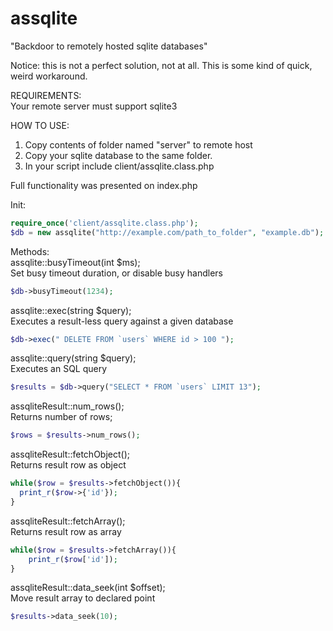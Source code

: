 # assqlite

"Backdoor to remotely hosted sqlite databases"<br>

Notice: this is not a perfect solution, not at all. This is some kind of quick, weird workaround.<br>

REQUIREMENTS:<br>
Your remote server must support sqlite3<br>

HOW TO USE:<br>
1) Copy contents of folder named "server" to remote host<br>
2) Copy your sqlite database to the same folder.<br>
3) In your script include client/assqlite.class.php<br>

Full functionality was presented on index.php <br>

Init:<br>
```php 
require_once('client/assqlite.class.php');
$db = new assqlite("http://example.com/path_to_folder", "example.db");
```

Methods:<br>
assqlite::busyTimeout(int $ms);<br>
Set busy timeout duration, or disable busy handlers<br>
```php
$db->busyTimeout(1234);
```

assqlite::exec(string $query);<br>
Executes a result-less query against a given database<br>
```php 
$db->exec(" DELETE FROM `users` WHERE id > 100 ");
```

assqlite::query(string $query);<br>
Executes an SQL query<br>
```php 
$results = $db->query("SELECT * FROM `users` LIMIT 13");
```

assqliteResult::num_rows();<br>
Returns number of rows;
```php 
$rows = $results->num_rows();
```

assqliteResult::fetchObject();<br>
Returns result row as object
```php 
while($row = $results->fetchObject()){
  print_r($row->{'id'});
}
```

assqliteResult::fetchArray();<br>
Returns result row as array
```php 
while($row = $results->fetchArray()){
	print_r($row['id']);
}
```

assqliteResult::data_seek(int $offset);<br>
Move result array to declared point
```php
$results->data_seek(10);
```


